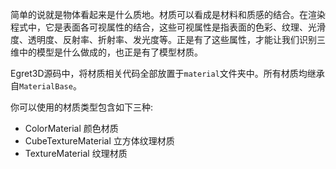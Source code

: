 
简单的说就是物体看起来是什么质地。材质可以看成是材料和质感的结合。在渲染程式中，它是表面各可视属性的结合，这些可视属性是指表面的色彩、纹理、光滑度、透明度、反射率、折射率、发光度等。正是有了这些属性，才能让我们识别三维中的模型是什么做成的，也正是有了模型材质。

Egret3D源码中，将材质相关代码全部放置于`material`文件夹中。所有材质均继承自`MaterialBase`。

你可以使用的材质类型包含如下三种:

- ColorMaterial 颜色材质
- CubeTextureMaterial 立方体纹理材质
- TextureMaterial 纹理材质